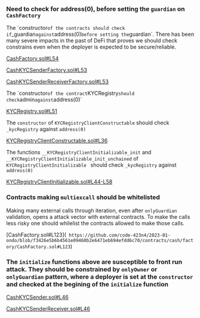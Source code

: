 ### Need to check for address(0), before setting the `guardian` on `CashFactory`

The ´constructor` of the contracts should check if `_guardian` against `address(0)` before setting the `guardian`. There has been many  severe impacts in the past of DeFi that proves we should check constrains even when the deployer is expected to be secure/reliable.

[CashFactory.sol#L54](`https://github.com/code-423n4/2023-01-ondo/blob/f3426e5b6b4561e09460b2e6471eb694efdd6c70/contracts/cash/factory/CashFactory.sol#L54`)

[CashKYCSenderFactory.sol#L53](`https://github.com/code-423n4/2023-01-ondo/blob/f3426e5b6b4561e09460b2e6471eb694efdd6c70/contracts/cash/factory/CashKYCSenderFactory.sol#L53`)

[CashKYCSenderReceiverFactory.sol#L53](`https://github.com/code-423n4/2023-01-ondo/blob/f3426e5b6b4561e09460b2e6471eb694efdd6c70/contracts/cash/factory/CashKYCSenderReceiverFactory.sol#L53`)

The ´constructor` of the contract `KYCRegistry` should check `admin` against `address(0)`

[KYCRegistry.sol#L51](`https://github.com/code-423n4/2023-01-ondo/blob/f3426e5b6b4561e09460b2e6471eb694efdd6c70/contracts/cash/kyc/KYCRegistry.sol#L51`)

The `constructor` of `KYCRegistryClientConstructable` should check `_kycRegistry` against `address(0)`

[KYCRegistryClientConstructable.sol#L36](`https://github.com/code-423n4/2023-01-ondo/blob/f3426e5b6b4561e09460b2e6471eb694efdd6c70/contracts/cash/kyc/KYCRegistryClientConstructable.sol#L36`)

The functions `__KYCRegistryClientInitializable_init` and `__KYCRegistryClientInitializable_init_unchained`  of `KYCRegistryClientInitializable ` should check `_kycRegistry` against `address(0)`

[KYCRegistryClientInitializable.sol#L44-L58](`https://github.com/code-423n4/2023-01-ondo/blob/f3426e5b6b4561e09460b2e6471eb694efdd6c70/contracts/cash/kyc/KYCRegistryClientInitializable.sol#L44-L58`)

### Contracts making `multiexcall` should be whitelisted
Making many external calls through iteration, even after `onlyGuardian` validation, opens a attack vector with external contracts. To make the calls less risky one should whilelist the contracts allowed to make those calls.

[CashFactory.sol#L123](` https://github.com/code-423n4/2023-01-ondo/blob/f3426e5b6b4561e09460b2e6471eb694efdd6c70/contracts/cash/factory/CashFactory.sol#L123`)

### The `initialize` functions above are susceptible to front run attack. They should be constrained by `onlyOwner` or `onlyGuardian` pattern, where a deployer is set at the `constructor` and checked at the begining of the `initialize` function

[CashKYCSender.sol#L46](`https://github.com/code-423n4/2023-01-ondo/blob/f3426e5b6b4561e09460b2e6471eb694efdd6c70/contracts/cash/token/CashKYCSender.sol#L46`)

[CashKYCSenderReceiver.sol#L46](`https://github.com/code-423n4/2023-01-ondo/blob/f3426e5b6b4561e09460b2e6471eb694efdd6c70/contracts/cash/token/CashKYCSenderReceiver.sol#L46`)


